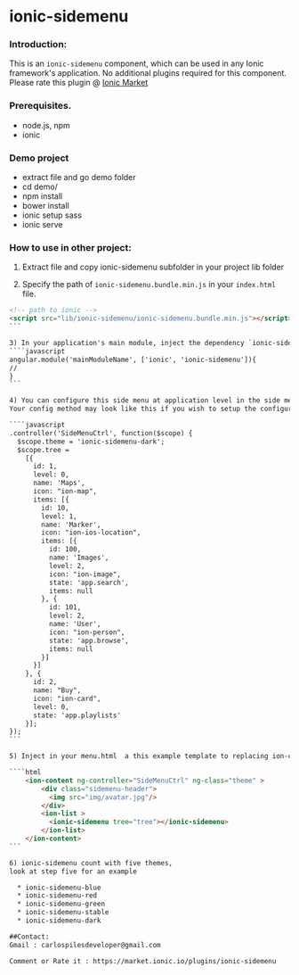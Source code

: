 
# ionic-sidemenu
### Introduction:

This is an `ionic-sidemenu` component, which can be used in any Ionic framework's application. No additional plugins required for this component. Please rate this plugin @ [Ionic Market](https://market.ionic.io/plugins/ionic-sidemenu)


### Prerequisites.

* node.js, npm
* ionic

### Demo project
  
  * extract file and go demo folder
  * cd demo/
  * npm install
  * bower install
  * ionic setup sass 
  * ionic serve 

### How to use in other project:

1) Extract file and copy ionic-sidemenu subfolder in your project lib folder

2) Specify the path of  `ionic-sidemenu.bundle.min.js` in your `index.html` file.

````html
<!-- path to ionic -->
<script src="lib/ionic-sidemenu/ionic-sidemenu.bundle.min.js"></script>
```

3) In your application's main module, inject the dependency `ionic-sidemenu`, in order to work with this plugin
````javascript
angular.module('mainModuleName', ['ionic', 'ionic-sidemenu']){
//
}
```

4) You can configure this side menu at application level in the side menu controller to creating a json tree and theme.
Your config method may look like this if you wish to setup the configuration.

````javascript
.controller('SideMenuCtrl', function($scope) {
  $scope.theme = 'ionic-sidemenu-dark';
  $scope.tree =
    [{
      id: 1,
      level: 0,
      name: 'Maps',
      icon: "ion-map",
      items: [{
        id: 10,
        level: 1,
        name: 'Marker',
        icon: "ion-ios-location",
        items: [{
          id: 100,
          name: 'Images',
          level: 2,
          icon: "ion-image",
          state: 'app.search',
          items: null
        }, {
          id: 101,
          level: 2,
          name: 'User',
          icon: "ion-person",
          state: 'app.browse',
          items: null
        }]
      }]
    }, {
      id: 2,
      name: "Buy",
      icon: "ion-card",
      level: 0,
      state: 'app.playlists'
    }];
});
```

5) Inject in your menu.html  a this example template to replacing ion-content of ion-side-menu.

````html
    <ion-content ng-controller="SideMenuCtrl" ng-class="theme" >
        <div class="sidemenu-header">
          <img src="img/avatar.jpg"/>
        </div>
        <ion-list >
          <ionic-sidemenu tree="tree"></ionic-sidemenu>
        </ion-list>
    </ion-content>
```

6) ionic-sidemenu count with five themes,
look at step five for an example 

  * ionic-sidemenu-blue
  * ionic-sidemenu-red
  * ionic-sidemenu-green
  * ionic-sidemenu-stable
  * ionic-sidemenu-dark 

##Contact:
Gmail : carlospilesdeveloper@gmail.com

Comment or Rate it : https://market.ionic.io/plugins/ionic-sidemenu

